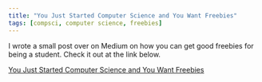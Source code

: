 ```yaml
---
title: "You Just Started Computer Science and You Want Freebies"
tags: [compsci, computer science, freebies]
---
```


I wrote a small post over on Medium on how you can get good freebies for being a student. Check it out at the link below.

[You Just Started Computer Science and You Want Freebies](https://medium.com/@lennytheninja/you-just-started-computer-science-and-you-want-freebies-b8fe652f773d "Yes you do!")